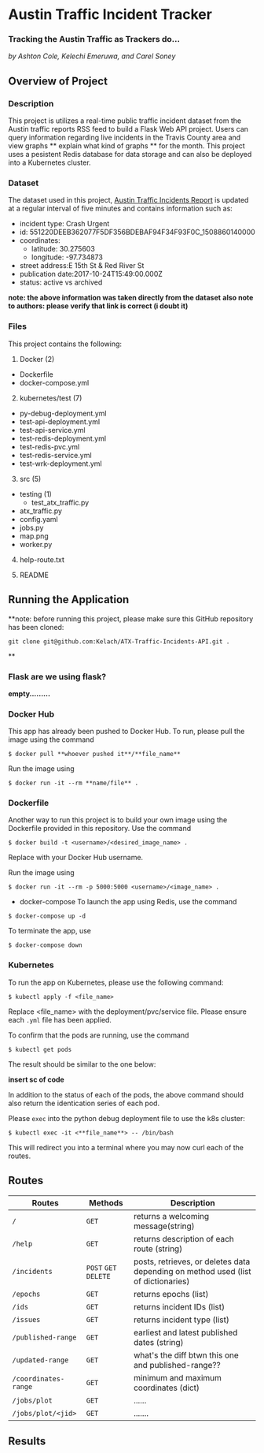 # Austin Traffic Incident Tracker
### Tracking the Austin Traffic as Trackers do... 

*by Ashton Cole, Kelechi Emeruwa, and Carel Soney*

## Overview of Project

### Description

This project is utilizes a real-time public traffic incident dataset from
the Austin traffic reports RSS feed to build a Flask Web API project. Users
can query information regarding live incidents in the Travis County area and view
graphs ** explain what kind of graphs ** for the month. This project uses a
pesistent Redis database for data storage and can also be deployed into a 
Kubernetes cluster. 

### Dataset

The dataset used in this project, [Austin Traffic Incidents Report](https://data.austintexas.gov/resource/dx9v-zd7x.json)
is updated at a regular interval of five minutes
and contains information such as:
 * incident type: Crash Urgent 
 * id: 551220DEEB362077F5DF356BDEBAF94F34F93F0C_1508860140000
 * coordinates:
   * latitude: 30.275603
   * longitude: -97.734873
 * street address:E 15th St & Red River St
 * publication date:2017-10-24T15:49:00.000Z
 * status: active vs archived

 **note: the above information was taken directly from the dataset**
 **also note to authors: please verify that link is correct (i doubt it)**

### Files

 This project contains the following: 
 1. Docker (2)
   * Dockerfile
   * docker-compose.yml

 2. kubernetes/test (7)
  * py-debug-deployment.yml
  * test-api-deployment.yml
  * test-api-service.yml
  * test-redis-deployment.yml
  * test-redis-pvc.yml
  * test-redis-service.yml
  * test-wrk-deployment.yml
 3. src (5)
  * testing (1)
    * test_atx_traffic.py
  * atx_traffic.py
  * config.yaml
  * jobs.py
  * map.png
  * worker.py
 4. help-route.txt

 5. README

## Running the Application
**note: before running this project, please make sure this GitHub repository
has been cloned: 
```
git clone git@github.com:Kelach/ATX-Traffic-Incidents-API.git .
```
**

### Flask **are we using flask?**

**empty.........**

### Docker Hub
This app has already been pushed to Docker Hub. To run, please pull the image
using the command
```
$ docker pull **whoever pushed it**/**file_name** 
```
Run the image using 
```
$ docker run -it --rm **name/file** .
```

### Dockerfile
Another way to run this project is to build your own image using the Dockerfile
provided in this repository. Use the command
```
$ docker build -t <username>/<desired_image_name> .
```
Replace <username> with your Docker Hub username.

Run the image using 
```
$ docker run -it --rm -p 5000:5000 <username>/<image_name> . 
```

* docker-compose
To launch the app using Redis, use the command 
```
$ docker-compose up -d 
```
To terminate the app, use 
```
$ docker-compose down
```
### Kubernetes
To run the app on Kubernetes, please use the following command: 
```
$ kubectl apply -f <file_name>
```
Replace <file_name> with the deployment/pvc/service file. Please ensure each `.yml`
file has been applied. 

To confirm that the pods are running, use the command 
```
$ kubectl get pods
```
The result should be similar to the one below: 

**insert sc of code**

In addition to the status of each of the pods, the above command should also return
the identication series of each pod. 

Please `exec` into the python debug deployment file to use the k8s cluster:
```
$ kubectl exec -it <**file_name**> -- /bin/bash
```
This will redirect you into a terminal where you may now curl each of the routes. 

## Routes

| Routes | Methods | Description |
|-------| ------|-------|
|`/` | `GET` | returns a welcoming message(string) |
|`/help` | `GET` | returns description of each route (string) | 
| `/incidents`| `POST` `GET` `DELETE` | posts, retrieves, or deletes data depending on method used (list of dictionaries) |
| `/epochs` | `GET` | returns epochs (list) |
| `/ids` | `GET` | returns incident IDs (list) |
| `/issues`| `GET` | returns incident type (list)|
| `/published-range` | `GET` | earliest and latest published dates (string) |
| `/updated-range` | `GET` | what's the diff btwn this one and published-range?? |
| `/coordinates-range` | `GET` | minimum and maximum coordinates (dict) |
| `/jobs/plot` | `GET` | ...... |
| `/jobs/plot/<jid>` | `GET` | ....... | 

## Results
